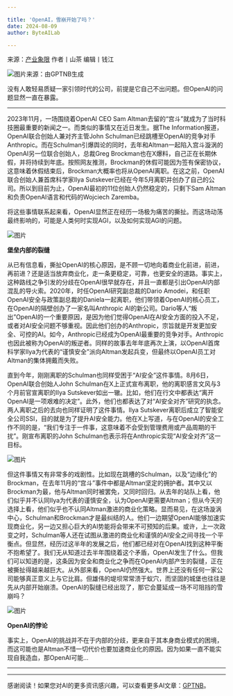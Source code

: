 ```yaml
---

title: 'OpenAI，雪崩开始了吗？'
date: 2024-08-09
author: ByteAILab

---
```


来源：[产业象限](https://mp.weixin.qq.com/s/AB8wsXKqpep7DVtZ5dvVgQ)
作者丨山茶
编辑丨钱江

![图片来源：由GPTNB生成](http://www.jesonc.com/upload/3B33CB85B496C0CB6FBA4C2BD79320AD/1723081427597/FiVlpttHhRns6FMuhv_QpO8mhWLu.png)

没有人敢轻易质疑一家引领时代的公司，前提是它自己不出问题。但OpenAI的问题显然一直在暴露。

---
2023年11月，一场围绕着OpenAI CEO Sam Altman去留的“宫斗”就成为了当时科技圈最重要的新闻之一。而类似的事情又在近日发生。据The Information报道，OpenAI联合创始人兼对齐主管John Schulman已经跳槽至OpenAI的竞争对手Anthropic。而在Schulman引爆舆论的同时，去年和Altman一起陷入宫斗漩涡的OpenAI另一位联合创始人，总裁Greg Brockman也在X爆料，自己正在长期休假，并将持续到年底。按照网友推测，Brockman的休假可能因为签有保密协议，这意味着休假结束后，Brockman大概率也将从OpenAI离职。在这之前，OpenAI联合创始人兼首席科学家Ilya Sutskever已经在今年5月离职并创办了自己的公司。所以到目前为止，OpenAI最初的11位创始人仍然稳定的，只剩下Sam Altman和负责OpenAI语言和代码的Wojciech Zaremba。

将这些事情联系起来看，OpenAI显然正在经历一场极为痛苦的撕扯。而这场动荡最终影响的，可能是人类何时实现AGI，以及如何实现AGI的问题。

![图片](http://www.jesonc.com/FvrP7Lc5PS8DY2m7lwFUxr7rG1Gx)

**堡垒内部的裂缝**

从已有信息看，撕扯OpenAI的核心原因，是不顾一切地向着商业化前进，前进，再前进？还是适当放弃商业化，走一条更稳定，可靠，也更安全的道路。事实上，这种路线之争引发的分歧在OpenAI很早就存在，并且一直都是引出OpenAI内部混乱的导火索。2020年，时任OpenAI研究副总裁的Dario Amodei，和任职OpenAI安全与政策副总裁的Daniela一起离职，他们带领着OpenAI的核心员工，在OpenAI的隔壁创办了一家名叫Anthropic AI的新公司。Dario等人“叛出”OpenAI的一个重要原因，是因为他们觉得OpenAI在AI安全方面的投入不足，或者对AI安全问题不够重视。因此他们创办的Anthropic，宗旨就是开发更加安全、可控的AI。如今，Anthropic已经成为OpenAI最重要的竞争对手。Anthropic也因此被称为OpenAI的叛逆者。同样的故事去年年底再次上演，以OpenAI首席科学家Ilya为代表的“谨慎安全”派向Altman发起兵变，但最终以OpenAI员工对Altman的集体拥戴而失败。

直到今年，刚刚离职的Schulman也同样受困于“AI安全”这件事情。8月6日，OpenAI联合创始人John Schulman在X上正式宣布离职，他的离职感言文风与3 个月前官宣离职的Ilya Sutskever如出一辙。比如，他们在行文中都表达“离开OpenAI是一项艰难的决定”。此外，他们也都表达了对“AI安全对齐”研究的执念。两人离职之后的去向也同样证明了这件事情。Ilya Sutskever离职后成立了智能安全公司SSI，目的就是为了提升AI安全能力。他在X上写道，与在OpenAI的安全工作不同的是，“我们专注于一件事，这意味着不会受到管理费用或产品周期的干扰”。刚宣布离职的John Schulman也表示将在Anthropic实现“AI安全对齐”这一目标。

![图片](http://www.jesonc.com/FuSEuEHHndFSQnWL2Q0leQJQTzKx)

但这件事情又有非常多的戏剧性。比如现在跳槽的Schulman，以及“边缘化”的Brockman，在去年11月的“宫斗”事件中都是Altman坚定的拥护者。其中又以Brockman为最，他与Altman同时被罢免，又同时回归。从去年的站队上看，他们似乎并不认同Ilya为代表的谨慎安全，认为OpenAI更需要Altman；但从今天的选择上看，他们似乎也不认同Altman激进的商业化策略。显而易见，在这场漩涡中心，Schulman和Brockman才是最纠结的人。他们一边期望OpenAI能够加速实现商业化，另一边又担心巨大的AI势能将会带来不可预知的后果。或许，上一次政变之时，Schulman等人还在试图从激进的商业化和谨慎的AI安全之间寻找一个平衡点。但显然，经历过这半年的发展之后，他们都已经对在OpenAI找到这种平衡不抱希望了。我们无从知道过去半年围绕着这个矛盾，OpenAI发生了什么。但我们可以知道的是，这条因为安全和商业化之争而在OpenAI内部产生的裂缝，正在被撕扯得越来越巨大。从外部来看，OpenAI仍然强大。世界上还没有任何一家公司能够真正意义上与它比肩。但雄伟的堤坝常常溃于蚁穴，而坚固的城堡也往往是先从内部开始崩溃。OpenAI的裂缝已经出现了，那它会蔓延成一场不可阻挡的雪崩吗？

![图片](http://www.jesonc.com/Fp5miBoubtDvQBlu4ZjL1KItYivI)

**OpenAI的悖论**

事实上，OpenAI的挑战并不在于内部的分歧，更来自于其本身商业模式的困境，而这可能也是Altman不惜一切代价也要加速商业化的原因。因为如果一直不能实现自我造血，那OpenAI可能...

---
---
感谢阅读！如果您对AI的更多资讯感兴趣，可以查看更多AI文章：[GPTNB](https://gptnb.com)。
